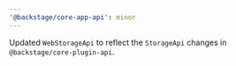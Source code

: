```yaml
---
'@backstage/core-app-api': minor
---
```


Updated `WebStorageApi` to reflect the `StorageApi` changes in `@backstage/core-plugin-api`.
